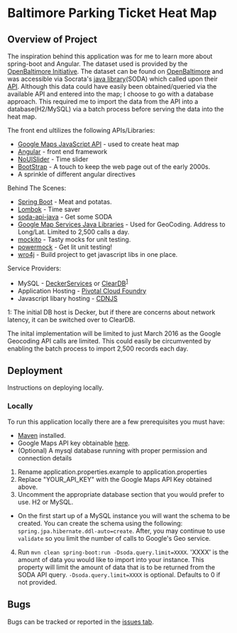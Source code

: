 # Baltimore Parking Ticket Heat Map

## Overview of Project
The inspiration behind this application was for me to learn more about spring-boot and Angular.  The dataset used is provided by the [OpenBaltimore Initiative](https://data.baltimorecity.gov/). The dataset can be found on [OpenBaltimore](https://data.baltimorecity.gov/Transportation/Parking-Citations/n4ma-fj3m) and was accessible via Socrata's [java library](https://github.com/socrata/soda-java)(SODA) which called upon their [API](https://dev.socrata.com/). Although this data could have easily been obtained/queried via the available API and entered into the map; I choose to go with a database approach. This required me to import the data from the API into a database(H2/MySQL) via a batch process before serving the data into the heat map. 

The front end ultilizes the following APIs/Libraries: 
* [Google Maps JavaScript API](https://developers.google.com/maps/documentation/javascript/) - used to create heat map
* [Angular](https://angularjs.org/) - front end framework
* [NoUISlider](http://refreshless.com/nouislider/) - Time slider 
* [BootStrap](http://getbootstrap.com/) - A touch to keep the web page out of the early 2000s. 
* A sprinkle of different angular directives

Behind The Scenes:
* [Spring Boot](http://projects.spring.io/spring-boot/) - Meat and potatas.
* [Lombok](https://projectlombok.org/) - Time saver
* [soda-api-java](https://github.com/socrata/soda-java) - Get some SODA
* [Google Map Services Java Libraries](https://developers.google.com/maps/documentation/geocoding/intro) - Used for GeoCoding. Address to Long/Lat. Limited to 2,500 calls a day. 
* [mockito](http://mockito.org/) - Tasty mocks for unit testing. 
* [powermock](https://github.com/jayway/powermock) - Get lit unit testing!
* [wro4j](https://github.com/wro4j/wro4j) - Build project to get javascript libs in one place. 

Service Providers:
* MySQL - [DeckerServices](http://deckerservices.com/website-hosting/) or [ClearDB](https://www.cleardb.com)<sup>[1](#mysql)</sup>
* Application Hosting - [Pivotal Cloud Foundry](http://pivotal.io/platform)
* Javascript libary hosting - [CDNJS](https://cdnjs.com/)

<a name="mysql">1</a>: The initial DB host is Decker, but if there are concerns about network latency, it can be switched over to ClearDB. 

The inital implementation will be limited to just March 2016 as the Google Geocoding API calls are limited. This could easily be circumvented by enabling the batch process to import 2,500 records each day. 

## Deployment
Instructions on deploying locally. 
### Locally
To run this application locally there are a few prerequisites you must have:
* [Maven](https://maven.apache.org/) installed.
* Google Maps API key obtainable [here](https://console.developers.google.com/apis/credentials).
* (Optional) A mysql database running with proper permission and connection details 

1. Rename application.properties.example to application.properties
2. Replace "YOUR_API_KEY" with the Google Maps API Key obtained above. 
3. Uncomment the appropriate database section that you would prefer to use. H2 or MySQL. 
  * On the first start up of a MySQL instance you will want the schema to be created. You can create the schema using the following: ```spring.jpa.hibernate.ddl-auto=create```. After, you may continue to use ```validate``` so you limit the number of calls to Google's Geo service. 
4. Run ```mvn clean spring-boot:run -Dsoda.query.limit=XXXX```. 'XXXX' is the amount of data you would like to import into your instance. This property will limit the amount of data that is to be returned from the SODA API query. ```-Dsoda.query.limit=XXXX``` is optional. Defaults to 0 if not provided. 


## Bugs 
Bugs can be tracked or reported in the [issues tab](/../../issues/). 


 
